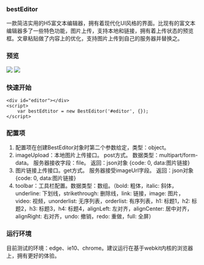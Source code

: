 ### bestEditor
一款简洁实用的H5富文本编辑器，拥有着现代化UI风格的界面。比现有的富文本编辑器多了一些特色功能，图片上传，支持本地和链接，拥有着上传状态的预览框。文章粘贴做了内容上的优化，支持图片上传到自己的服务器并替换之。
### 预览
[![](https://raw.githubusercontent.com/zc9/best-editor/master/demo/ui1.jpg)](https://raw.githubusercontent.com/zc9/best-editor/master/demo/ui1.jpg)
[![](https://raw.githubusercontent.com/zc9/best-editor/master/demo/ui2.jpg)](https://raw.githubusercontent.com/zc9/best-editor/master/demo/ui2.jpg)
### 快速开始
    <div id="editor"></div>
    <script>
    	var bestEdtitor = new BestEditor('#editor', {});
    </script>
### 配置项
1. 配置项在创建BestEditor对象时第二个参数给定，类型：object。
2. imageUpload：本地图片上传接口。 post方式。 数据类型：multipart/form-data。  服务器接收字段：file。 返回：json对象 {code: 0, data:图片链接}
3. 图片链接上传接口。get方式。 服务器接受imageUrl字段。 返回：json对象 {code: 0, data:图片链接}
4. toolbar：工具栏配置。数据类型：数组。（bold: 粗体，italic: 斜体，underline: 下划线，strikethrough: 删除线，link: 链接，image: 图片，video: 视频，unorderlist: 无序列表，orderlist: 有序列表，h1: 标题1，h2: 标题2，h3: 标题3，h4: 标题4，alignLeft: 左对齐，alignCenter: 居中对齐，alignRight: 右对齐，undo: 撤销，redo: 重做，full: 全屏）
### 运行环境
目前测试的环境：edge、ie10、chrome。建议运行在基于webkit内核的浏览器上，拥有更好的体验。